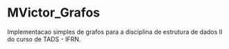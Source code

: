 # MVictor_Grafos
Implementacao simples de grafos para a disciplina de estrutura de dados II do curso de TADS - IFRN.
